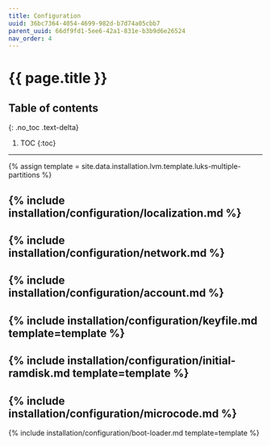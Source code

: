 ```yaml
---
title: Configuration
uuid: 36bc7364-4054-4699-982d-b7d74a05cbb7
parent_uuid: 66df9fd1-5ee6-42a1-831e-b3b9d6e26524
nav_order: 4
---
```


# {{ page.title }}

## Table of contents
{: .no_toc .text-delta}

1. TOC
{:toc}

---

{% assign template = site.data.installation.lvm.template.luks-multiple-partitions %}

{% include installation/configuration/localization.md %}
---
{% include installation/configuration/network.md %}
---
{% include installation/configuration/account.md %}
---
{% include installation/configuration/keyfile.md template=template %}
---
{% include installation/configuration/initial-ramdisk.md template=template %}
---
{% include installation/configuration/microcode.md %}
---
{% include installation/configuration/boot-loader.md template=template %}
